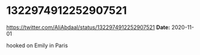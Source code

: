 # 1322974912252907521
https://twitter.com/AliAbdaal/status/1322974912252907521
**Date:** 2020-11-01

hooked on Emily in Paris
